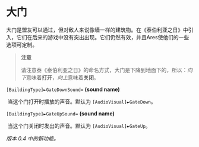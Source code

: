 # 大门

大门是盟友可以通过，但对敌人来说像墙一样的建筑物。在《泰伯利亚之日》中引入，它们在后来的游戏中没有突出出现。它们仍然有效，并且Ares使他们的一些选项可定制。

> **注意**
>
> 请注意泰《泰伯利亚之日》的命名方式，大门是下降到地面下的，所以：*向下*意味着**打开**，*向上*意味着**关闭**。

`[BuildingType]►GateDownSound=` **(sound name)**

​	当这个门打开时播放的声音。默认为 `[AudioVisual]►GateDown`。

`[BuildingType]►GateUpSound=` **(sound name)**

​	当这个门关闭时发出的声音。默认为 `[AudioVisual]►GateUp`。

*版本 0.4 中的新功能。*